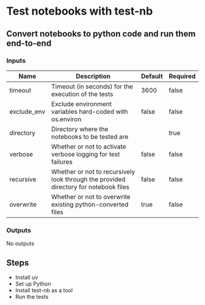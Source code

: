 # Test notebooks with test-nb

## Convert notebooks to python code and run them end-to-end

### Inputs

| Name | Description | Default | Required |
|------|-------------|---------|----------|
| timeout | Timeout (in seconds) for the execution of the tests | 3600 | false |
| exclude_env | Exclude environment variables hard-coded with os.environ | false | false |
| directory | Directory where the notebooks to be tested are |  | true |
| verbose | Whether or not to activate verbose logging for test failures | false | false |
| recursive | Whether or not to recursively look through the provided directory for notebook files | false | false |
| overwrite | Whether or not to overwrite existing python-converted files | true | false |


### Outputs

No outputs

## Steps

- Install uv
- Set up Python
- Install test-nb as a tool
- Run the tests